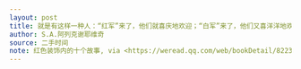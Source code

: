```yaml
---
layout: post
title: 就是有这样一种人：“红军”来了，他们就喜庆地欢迎；“白军”来了，他们又喜洋洋地欢迎。
author: S.A.阿列克谢耶维奇
source: 二手时间
note: 红色装饰内的十个故事, via <https://weread.qq.com/web/bookDetail/822322405cb2d68225b634b>
---
```


